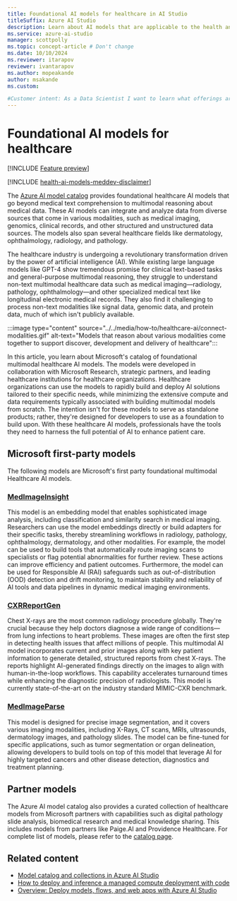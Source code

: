```yaml
---
title: Foundational AI models for healthcare in AI Studio
titleSuffix: Azure AI Studio
description: Learn about AI models that are applicable to the health and life science industry.
ms.service: azure-ai-studio
manager: scottpolly
ms.topic: concept-article # Don't change
ms.date: 10/10/2024
ms.reviewer: itarapov
reviewer: ivantarapov
ms.author: mopeakande
author: msakande
ms.custom: 

#Customer intent: As a Data Scientist I want to learn what offerings are available within Health and Life Sciences AI Model offerings so that I can use them as the basis for my own AI solutions
---
```


# Foundational AI models for healthcare

[!INCLUDE [Feature preview](~/reusable-content/ce-skilling/azure/includes/ai-studio/includes/feature-preview.md)]

[!INCLUDE [health-ai-models-meddev-disclaimer](../../includes/health-ai-models-meddev-disclaimer.md)]

The [Azure AI model catalog](../model-catalog-overview.md) provides foundational healthcare AI models that go beyond medical text comprehension to multimodal reasoning about medical data. These AI models can integrate and analyze data from diverse sources that come in various modalities, such as medical imaging, genomics, clinical records, and other structured and unstructured data sources. The models also span several healthcare fields like dermatology, ophthalmology, radiology, and pathology. 

The healthcare industry is undergoing a revolutionary transformation driven by the power of artificial intelligence (AI). While existing large language models like GPT-4 show tremendous promise for clinical text-based tasks and general-purpose multimodal reasoning, they struggle to understand non-text multimodal healthcare data such as medical imaging—radiology, pathology, ophthalmology—and other specialized medical text like longitudinal electronic medical records. They also find it challenging to process non-text modalities like signal data, genomic data, and protein data, much of which isn't publicly available.

:::image type="content" source="../../media/how-to/healthcare-ai/connect-modalities.gif" alt-text="Models that reason about various modalities come together to support discover, development and delivery of healthcare":::

In this article, you learn about Microsoft's catalog of foundational multimodal healthcare AI models. The models were developed in collaboration with Microsoft Research, strategic partners, and leading healthcare institutions for healthcare organizations. Healthcare organizations can use the models to rapidly build and deploy AI solutions tailored to their specific needs, while minimizing the extensive compute and data requirements typically associated with building multimodal models from scratch. The intention isn't for these models to serve as standalone products; rather, they're designed for developers to use as a foundation to build upon. With these healthcare AI models, professionals have the tools they need to harness the full potential of AI to enhance patient care.

## Microsoft first-party models

The following models are Microsoft's first party foundational multimodal Healthcare AI models.

### [MedImageInsight](./deploy-medimageinsight.md)
This model is an embedding model that enables sophisticated image analysis, including classification and similarity search in medical imaging. Researchers can use the model embeddings directly or build adapters for their specific tasks, thereby streamlining workflows in radiology, pathology, ophthalmology, dermatology, and other modalities. For example, the model can be used to  build tools that automatically route imaging scans to specialists or flag potential abnormalities for further review. These actions can improve efficiency and patient outcomes. Furthermore, the model can be used for Responsible AI (RAI) safeguards such as out-of-distribution (OOD) detection and drift monitoring, to maintain stability and reliability of AI tools and data pipelines in dynamic medical imaging environments.  

### [CXRReportGen](./deploy-cxrreportgen.md)
Chest X-rays are the most common radiology procedure globally. They're crucial because they help doctors diagnose a wide range of conditions—from lung infections to heart problems. These images are often the first step in detecting health issues that affect millions of people. This multimodal AI model incorporates current and prior images along with key patient information to generate detailed, structured reports from chest X-rays. The reports highlight AI-generated findings directly on the images to align with human-in-the-loop workflows. This capability accelerates turnaround times while enhancing the diagnostic precision of radiologists. This model is currently state-of-the-art on the industry standard MIMIC-CXR benchmark. 

### [MedImageParse](./deploy-medimageparse.md)
This model is designed for precise image segmentation, and it covers various imaging modalities, including X-Rays, CT scans, MRIs, ultrasounds, dermatology images, and pathology slides. The model can be fine-tuned for specific applications, such as tumor segmentation or organ delineation, allowing developers to build tools on top of this model that leverage AI for highly targeted cancers and other disease detection, diagnostics and treatment planning.

## Partner models

The Azure AI model catalog also provides a curated collection of healthcare models from Microsoft partners with capabilities such as digital pathology slide analysis, biomedical research and medical knowledge sharing. This includes models from partners like Paige.AI and Providence Healthcare. For complete list of models, please refer to the [catalog page](https://aka.ms/healthcaremodelstudio). 

## Related content

- [Model catalog and collections in Azure AI Studio](../model-catalog-overview.md)
- [How to deploy and inference a managed compute deployment with code](../deploy-models-managed.md)
- [Overview: Deploy models, flows, and web apps with Azure AI Studio](../../concepts/deployments-overview.md)